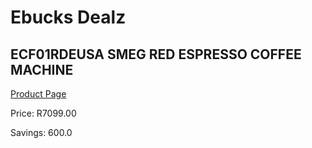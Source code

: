 
# Ebucks Dealz
## ECF01RDEUSA SMEG RED ESPRESSO COFFEE MACHINE
[Product Page](https://www.ebucks.com/web/shop/productSelected.do?prodId=1158931407&catId=1157555110)

Price: R7099.00

Savings: 600.0


	